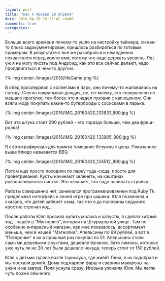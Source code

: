 ```yaml
---
layout: post
title: "Как я провёл 20 апреля"
date: 2016-04-20 16:21:42 +0400
comments: true
categories: 
---
```

Больше всего времени почему-то ушло на настройку таймера, он как-то плохо задокументирован, пришлось разбираться по готовым примерам. В результате я всё же разобрался и немедленно похвастался перед коллегами, потому что надо держать уровень. Раз уж я не могу писать под Андроид, как это все сейчас делают, надо пролдвигаться в чём-то другом.

{% img center /images/2016/lifeGame.png %}

В обед проследовал с коллегами в парк, они почему-то жаловались на погоду. Слегка накрапывал дождик, но, по-моему, это совершенно не мешало прогулке, тем более что я надел пуховик с капюшоном. Они взяли моду покупать какие-то бутерброды с сосисками в ларьке.

{% img center /images/2016/IMG_20160420_133837_800.jpg %}

Вот эта штука стоит 290 рублей - это гораздо больше, чем два фреш-ролла!

{% img center /images/2016/IMG_20160420_133905_800.jpg %}

Я сфотографировал для памяти тамошние безумные цены. Показанное выше блюдо называется BBQ.

{% img center /images/2016/IMG_20160420_134512_800.jpg %}

Потом ещё просто походили по парку туда-сюда, просто для проветривания. Кусты начинают зеленеть, на каштанах разворачиваются листья. Это означает, что надо начинать стройку.

Работы совершенно нет, занимался программированием под Ruby Tk, приделывал интерфейс к своей игре про шарики. Юля позвонила и сказала, что детей заберет сама, так что я до половины седьмого яростно строчил код.

После работы Юля просила купить молока и капусты, я сделал хитрый ход - зашёл в "Магнолию", которая на Штурвальной улице. Там не особенно интересный магазин, как мне показалось, ассортимент меньше, чем в нашей "Магнолии". Апельсины по 69 рублей, а вот в "Пятерочке" я их в прошлый раз покупал по 51. Апельсины стали самыми дешевыми фруктами, дешевле бананов. Зато лимоны, которые уже чуть ли не 20 лет были дешевле некуда, теперь стоят от 150 рублей.

Юля с детьми гуляла возле таунхауса, где живёт Лена, я их подобрал и мы поехали домой. Дома поджарили фарш и сварили макароны на ужин и на завтра. Поля уснула сразу, Игорька уложила Юля. Мы легли чуть позже обычного.
